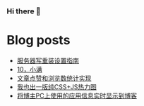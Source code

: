 ### Hi there 👋

<!--
**rebron1900/rebron1900** is a ✨ _special_ ✨ repository because its `README.md` (this file) appears on your GitHub profile.

Here are some ideas to get you started:

- 🔭 I’m currently working on ...
- 🌱 I’m currently learning ...
- 👯 I’m looking to collaborate on ...
- 🤔 I’m looking for help with ...
- 💬 Ask me about ...
- 📫 How to reach me: ...
- 😄 Pronouns: ...
- ⚡ Fun fact: ...
-->



# Blog posts
<!-- BLOG-POST-LIST:START -->
- [服务器写重装设置指南](https://1900.live/fu-wu-qi-zhong-zhuang-she-zhi-zhi-nan/)
- [10，小满](https://1900.live/10-xiao-man/)
- [文章点赞和浏览数统计实现](https://1900.live/wen-zhang-dian-zan-he-liu-lan-shu-tong-ji/)
- [我也出一版纯CSS+JS热力图](https://1900.live/wo-ye-chu-yi-ban-chun-css-jsre-li-tu/)
- [将博主PC上使用的应用信息实时显示到博客](https://1900.live/pcshi-yong-de-appxin-xi-tong-bu-geng-xin-dao-bo-ke-shang/)
<!-- BLOG-POST-LIST:END -->
